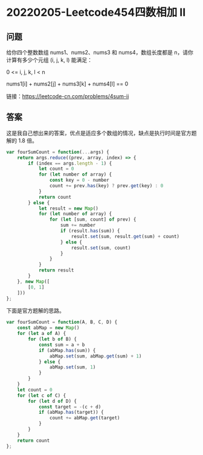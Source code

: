# 20220205-Leetcode454四数相加 II

## 问题

给你四个整数数组 nums1、nums2、nums3 和 nums4，数组长度都是 n，请你计算有多少个元组 (i, j, k, l) 能满足：

0 <= i, j, k, l < n

nums1[i] + nums2[j] + nums3[k] + nums4[l] == 0

链接：https://leetcode-cn.com/problems/4sum-ii

## 答案

这是我自己想出来的答案，优点是适应多个数组的情况，缺点是执行时间是官方题解的 1.8 倍。

```JavaScript
var fourSumCount = function(...args) {
    return args.reduce((prev, array, index) => {
        if (index == args.length - 1) {
            let count = 0
            for (let number of array) {
                const key = 0 - number
                count += prev.has(key) ? prev.get(key) : 0
            }
            return count
        } else {
            let result = new Map()
            for (let number of array) {
                for (let [sum, count] of prev) {
                    sum += number
                    if (result.has(sum)) {
                        result.set(sum, result.get(sum) + count) 
                    } else {
                        result.set(sum, count)
                    }
                }
            }
            return result
        }
    }, new Map([
        [0, 1]
    ]))
};
```

下面是官方题解的思路。

```JavaScript
var fourSumCount = function(A, B, C, D) {
    const abMap = new Map()
    for (let a of A) {
        for (let b of B) {
            const sum = a + b
            if (abMap.has(sum)) {
                abMap.set(sum, abMap.get(sum) + 1)
            } else {
                abMap.set(sum, 1)
            }
        }
    }
    let count = 0
    for (let c of C) {
        for (let d of D) {
            const target = -(c + d)
            if (abMap.has(target)) {
                count += abMap.get(target)
            }
        }
    }
    return count
};
```